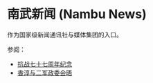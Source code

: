 # 南武新闻 (Nambu News)

作为国家级新闻通讯社与媒体集团的入口。

参阅：
- [抗战七十七周年纪念](/news/77th_anniversary_of_nambu_defense_war)
- [香淳与二军政委会晤](/news/kojun_meeting_with_second_army_political_commissar)
